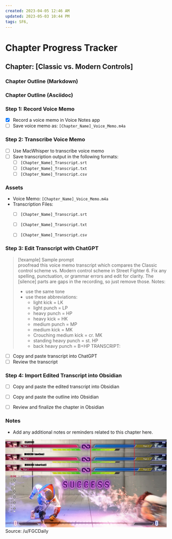 ```yaml
---
created: 2023-04-05 12:46 AM
updated: 2023-05-03 10:44 PM
tags: SF6, 
---
```

# Chapter Progress Tracker

## Chapter: [Classic vs. Modern Controls]

### Chapter Outline (Markdown)


### Chapter Outline (Asciidoc)


### Step 1: Record Voice Memo
- [x] Record a voice memo in Voice Notes app
- [ ] Save voice memo as: `[Chapter_Name]_Voice_Memo.m4a`

### Step 2: Transcribe Voice Memo
- [ ] Use MacWhisper to transcribe voice memo
- [ ] Save transcription output in the following formats:
    - [ ] `[Chapter_Name]_Transcript.srt`
    - [ ] `[Chapter_Name]_Transcript.txt`
    - [ ] `[Chapter_Name]_Transcript.csv`

### Assets
- Voice Memo: `[Chapter_Name]_Voice_Memo.m4a`
- Transcription Files:
    - [ ] `[Chapter_Name]_Transcript.srt`
    - [ ] `[Chapter_Name]_Transcript.txt`
    - [ ] `[Chapter_Name]_Transcript.csv`


### Step 3: Edit Transcript with ChatGPT

>[!example] Sample prompt  
> proofread this voice memo transcript which compares the Classic control scheme vs. Modern control scheme in Street Fighter 6. Fix any spelling, punctuation, or grammar errors and edit for clarity. The [silence] parts are gaps in the recording, so just remove those. 
> Notes:
> - use the same tone 
> - use these abbreviations: 
> 	- light kick = LK 
> 	- light punch = LP 
> 	- heavy punch = HP 
> 	- heavy kick = HK 
> 	- medium punch = MP 
> 	- medium kick = MK 
> 	- Crouching medium kick = cr. MK
> 	- standing heavy punch = st. HP
> 	- back heavy punch = B+HP 
> TRANSCRIPT: 




- [ ] Copy and paste transcript into ChatGPT
- [ ] Review the transcript

### Step 4: Import Edited Transcript into Obsidian
- [ ] Copy and paste the edited transcript into Obsidian
- [ ] Copy and paste the outline into Obsidian
- [ ] Review and finalize the chapter in Obsidian


### Notes
- Add any additional notes or reminders related to this chapter here.

![](images/Pasted%20image%2020230501211701.png)
Source: /u/FGCDaily 

